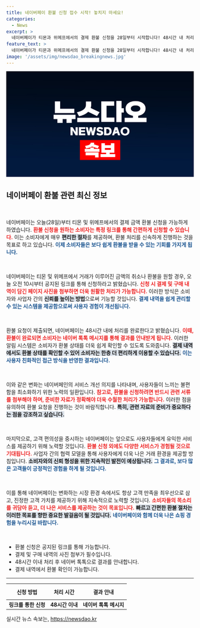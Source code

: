 ```yaml
---
title: 네이버페이 환불 신청 접수 시작! 놓치지 마세요!
categories:
  - News
excerpt: >
  네이버페이가 티몬과 위메프에서의 결제 환불 신청을 28일부터 시작합니다! 48시간 내 처리 보장, 스마트한 소비자라면 꼭 확인해야 할 내용입니다!
feature_text: >
  네이버페이가 티몬과 위메프에서의 결제 환불 신청을 28일부터 시작합니다! 48시간 내 처리 보장, 스마트한 소비자라면 꼭 확인해야 할 내용입니다!
image: '/assets/img/newsdao_breakingnews.jpg'
---
```


<p><img src="/assets/img/newsdao_breakingnews.jpg" alt="koreaapp 속보" /></p>

<h2 data-ke-size="size26">네이버페이 환불 관련 최신 정보</h2>

<p data-ke-size="size16">&nbsp;</p>

<p>네이버페이는 오늘(28일)부터 티몬 및 위메프에서의 결제 금액 환불 신청을 가능하게 하였습니다. <b><span style="color: #ee2323;">환불 신청을 원하는 소비자는 특정 링크를 통해 간편하게 신청할 수 있습니다.</span></b> 이는 소비자에게 매우 <b><span style="background-color: #21538527;">편리한 절차</span></b>를 제공하며, 환불 처리를 신속하게 진행하는 것을 목표로 하고 있습니다. <b><span style="color: #1a5490;">이제 소비자들은 보다 쉽게 환불을 받을 수 있는 기회를 가지게 됩니다.</span></b></p>

<p data-ke-size="size16">&nbsp;</p>

<p>네이버페이는 티몬 및 위메프에서 거래가 이루어진 금액의 취소나 환불을 원할 경우, 오늘 오전 10시부터 공지된 링크를 통해 신청하라고 밝혔습니다. <b><span style="color: #ee2323;">신청 시 결제 및 구매 내역이 담긴 페이지 사진을 첨부하면 더욱 원활한 처리가 가능합니다.</span></b> 이러한 방식은 소비자와 사업자 간의 <b><span style="background-color: #21538527;">신뢰를 높이는 방법</span></b>으로써 기능할 것입니다. <b><span style="color: #1a5490;">결제 내역을 쉽게 관리할 수 있는 시스템을 제공함으로써 사용자 경험이 개선됩니다.</span></b></p>

<p data-ke-size="size16">&nbsp;</p>

<p>환불 요청이 제출되면, 네이버페이는 48시간 내에 처리를 완료한다고 밝혔습니다. <b><span style="color: #ee2323;">이때, 환불이 완료되면 소비자는 네이버 톡톡 메시지를 통해 결과를 안내받게 됩니다.</span></b> 이러한 알림 시스템은 소비자가 환불 상태를 더욱 쉽게 확인할 수 있도록 도와줍니다. <b><span style="background-color: #21538527;">결제 내역에서도 환불 상태를 확인할 수 있어 소비자는 한층 더 편리하게 이용할 수 있습니다.</span></b> <b><span style="color: #1a5490;">이는 사용자 친화적인 접근 방식을 반영한 결과입니다.</span></b></p>

<p data-ke-size="size16">&nbsp;</p>

<p>이와 같은 변화는 네이버페인의 서비스 개선 의지를 나타내며, 사용자들이 느끼는 불편함을 최소화하기 위한 노력의 일환입니다. <b><span style="color: #ee2323;">참고로, 환불을 신청하려면 반드시 관련 서류를 첨부해야 하며, 준비한 자료가 정확해야 더욱 수월한 처리가 가능합니다.</span></b> 이러한 점을 유의하여 환불 요청을 진행하는 것이 바람직합니다. <b><span style="background-color: #21538527;">특히, 관련 자료의 준비가 중요하다는 점을 강조하고 싶습니다.</span></b></p>

<p data-ke-size="size16">&nbsp;</p>

<p>마지막으로, 고객 편의성을 중시하는 네이버페이는 앞으로도 사용자들에게 유익한 서비스를 제공하기 위해 노력할 것입니다. <b><span style="color: #ee2323;">환불 신청 외에도 다양한 서비스가 경험될 것으로 기대됩니다.</span></b> 사업자 간의 협력 모델을 통해 사용자에게 더욱 나은 거래 환경을 제공할 방침입니다. <b><span style="background-color: #21538527;">소비자와의 신뢰 형성을 위한 지속적인 발전이 예상됩니다.</span></b> <b><span style="color: #1a5490;">그 결과로, 보다 많은 고객들이 긍정적인 경험을 하게 될 것입니다.</span></b></p>

<p data-ke-size="size16">&nbsp;</p>

<p>이를 통해 네이버페이는 변화하는 시장 환경 속에서도 항상 고객 만족을 최우선으로 삼고, 진정한 고객 가치를 제공하기 위해 지속적으로 노력할 것입니다. <b><span style="color: #ee2323;">소비자들의 목소리를 귀담아 듣고, 더 나은 서비스를 제공하는 것이 목표입니다.</span></b> <b><span style="background-color: #21538527;">빠르고 간편한 환불 절차는 이러한 목표를 향한 중요한 발걸음이 될 것입니다.</span></b> <b><span style="color: #1a5490;">네이버페이와 함께 더욱 나은 쇼핑 경험을 누리시길 바랍니다.</span></b></p>

<p data-ke-size="size16">&nbsp;</p>

<ul>
  <li>환불 신청은 공지된 링크를 통해 가능합니다.</li>
  <li>결제 및 구매 내역의 사진 첨부가 필수입니다.</li>
  <li>48시간 이내 처리 후 네이버 톡톡으로 결과를 안내합니다.</li>
  <li>결제 내역에서 환불 확인이 가능합니다.</li>
</ul>

<hr>

<table style="width: 100%; border-collapse: collapse;">
  <thead>
    <tr>
      <th style="text-align: center; height: 35px;"><b>신청 방법</b></th>
      <th style="text-align: center; height: 35px;"><b>처리 시간</b></th>
      <th style="text-align: center; height: 35px;"><b>결과 안내</b></th>
    </tr>
  </thead>
  <tbody>
    <tr>
      <td style="text-align: center; height: 17px;"><b>링크를 통한 신청</b></td>
      <td style="text-align: center; height: 17px;"><b>48시간 이내</b></td>
      <td style="text-align: center; height: 17px;"><b>네이버 톡톡 메시지</b></td>
    </tr>
  </tbody>
</table>
실시간 뉴스 속보는, <a href="https://newsdao.kr" rel="dofollow">https://newsdao.kr</a>


